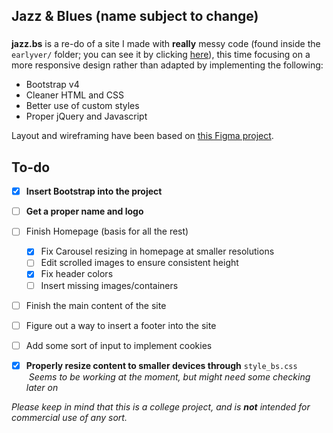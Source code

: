 ## Jazz & Blues (name subject to change)
###

**jazz.bs** is a re-do of a site I made with **really** messy code (found inside the `earlyver/` folder; you can see it by clicking [here](http://lkprod3.github.io/jazz.bs/earlyver/)), this time focusing on a more responsive design rather than adapted by implementing the following:
  * Bootstrap v4
  * Cleaner HTML and CSS
  * Better use of custom styles
  * Proper jQuery and Javascript

Layout and wireframing have been based on [this Figma project](https://www.figma.com/file/gZxGM3MBrITtwrkJdxgysMhb/Wireframe?node-id=136%3A616).



## To-do
- [x] **Insert Bootstrap into the project**
- [ ] **Get a proper name and logo**
- [ ] Finish Homepage (basis for all the rest)
  - [x] Fix Carousel resizing in homepage at smaller resolutions
  - [ ] Edit scrolled images to ensure consistent height
  - [x] Fix header colors
  - [ ] Insert missing images/containers
- [ ] Finish the main content of the site
- [ ] Figure out a way to insert a footer into the site
- [ ] Add some sort of input to implement cookies
- [x] **Properly resize content to smaller devices through** `style_bs.css`
  <br>&nbsp;*Seems to be working at the moment, but might need some checking later on*


*Please keep in mind that this is a college project, and is **not** intended for commercial use of any sort.*
